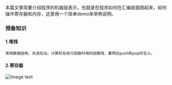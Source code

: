  
 本篇文章简要介绍程序的机器级表示，也就是在程序如何在汇编层面跑起来，如何操作寄存器和内存，这里用一个简单demo来举例说明。

 ### 预备知识

 #### 1.堆栈

    常用数据结构，先进后出。计算机在执行函数时用的函数栈，要明白push和pop的含义。

 #### 2.寄存器
  
   ![Image text](https://raw.github.com/yourName/repositpry/master/JavaResource/blog/img/寄存器.png)
   

    
